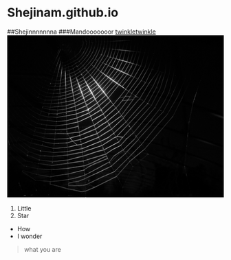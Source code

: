 # Shejinam.github.io
##Shejinnnnnnna
###Mandooooooor
[twinkletwinkle](https://www.youtube.com/watch?v=e9mkFOf4q9Y)
<img src = "web.jpg">
1. Little
2. Star 
* How
* I wonder
> what you are
